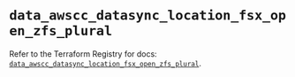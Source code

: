 # `data_awscc_datasync_location_fsx_open_zfs_plural`

Refer to the Terraform Registry for docs: [`data_awscc_datasync_location_fsx_open_zfs_plural`](https://registry.terraform.io/providers/hashicorp/awscc/0.70.0/docs/data-sources/datasync_location_fsx_open_zfs_plural).
